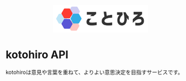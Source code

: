 <p align="center">
    <img src="docs/public/assets/icon.png" width="50%" center />
</p>

# kotohiro API

kotohiroは意見や言葉を重ねて、よりよい意思決定を目指すサービスです。


